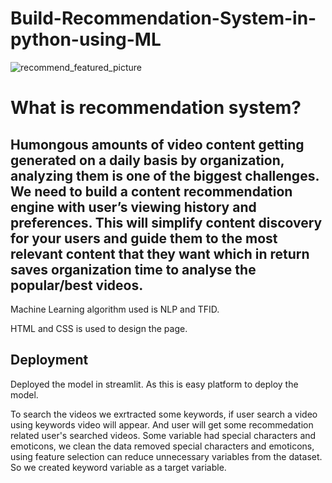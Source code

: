 # Build-Recommendation-System-in-python-using-ML
![recommend_featured_picture](https://user-images.githubusercontent.com/59364329/137594253-ead3d177-db04-4219-a83b-d51b0b32a313.png)

# What is recommendation system?


## Humongous amounts of video content getting generated on a daily basis by organization, analyzing them is one of the biggest challenges. We need to build a content recommendation engine with user’s viewing history and preferences. This will simplify content discovery for your users and guide them to the most relevant content that they want which in return saves organization time to analyse the popular/best videos.


Machine Learning algorithm used is NLP and TFID. 

HTML and CSS is used to design the page.


## Deployment

Deployed the model in streamlit. As this is easy platform to deploy the model.

To search the videos we exrtracted some keywords, if user search a video using keywords video will appear. And user will get some recommedation related user's searched videos.
Some variable had special characters and emoticons, we clean the data removed special characters and emoticons, using feature selection can reduce unnecessary variables from the dataset. So we created keyword variable as a target variable.
